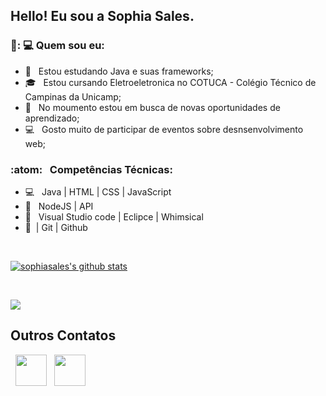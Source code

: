 
<h2> Hello! Eu sou  a Sophia Sales. </h2>

<h3> 👩️: 💻 Quem sou eu: </h3>

- 🔭 &nbsp; Estou estudando Java e suas frameworks;
- 🎓 &nbsp; Estou cursando Eletroeletronica no COTUCA - Colégio Técnico de Campinas da Unicamp;
- 💼 &nbsp; No moumento estou em busca de novas oportunidades de aprendizado;
- :computer: &nbsp; Gosto muito de participar de eventos sobre desnsenvolvimento web;


<h3>:atom: &nbsp; Competências Técnicas: </h3>

- 💻 &nbsp; Java | HTML | CSS  | JavaScript
- :scroll: &nbsp; NodeJS | API 
- :art: &nbsp; Visual Studio code | Eclipce | Whimsical
- 🔧 &nbsp;| Git | Github 

<br>

<a align="center" href="https://github-readme-stats.anuraghazra1.vercel.app/api?username=sophiasales"><img align="center" src="https://github-readme-stats.anuraghazra1.vercel.app/api?username=sophiasales&show_icons=true&include_all_commits=true&theme=compact&text_color=daf7dc&bg_color=151515" alt="sophiasales's github stats" />
</a>

</br>

<a align="center" href="https://github-readme-stats.anuraghazra1.vercel.app/api/top-langs/?username=sophiasales"><img align="center" src="https://github-readme-stats.anuraghazra1.vercel.app/api/top-langs/?username=sophiasales&layout=compact&text_color=daf7dc&bg_color=151515" />
</a>

<h2> Outros Contatos  </h2>

<p align="center">
 
&nbsp; <a align="center" href="https://www.linkedin.com/in/sophiasales/" target="_blank" rel="noopener noreferrer"><img align="center" src="https://img.icons8.com/plasticine/100/000000/linkedin.png" width="50" /></a>
&nbsp; <a align="center" href="mailto:sophiabrenda10@gmail.com" target="_blank" rel="noopener noreferrer"><img align="center" src="https://img.icons8.com/plasticine/100/000000/gmail.png"  width="50" /></a>
</p>
